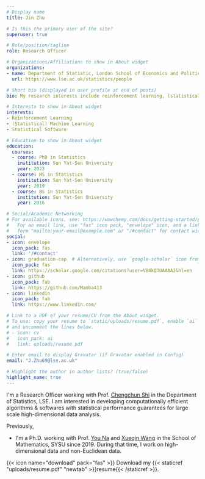 ```yaml
---
# Display name
title: Jin Zhu

# Is this the primary user of the site?
superuser: true

# Role/position/tagline
role: Research Officer

# Organizations/Affiliations to show in About widget
organizations:
- name: Department of Statistic, London School of Economics and Political Science
  url: https://www.lse.ac.uk/statistics/people

# Short bio (displayed in user profile at end of posts)
bio: My research interests include reinforcement learning, (statistical) machine learning and statistical software.

# Interests to show in About widget
interests:
- Reinforcement Learning
- (Statistical) Machine Learning
- Statistical Software

# Education to show in About widget
education:
  courses:
  - course: PhD in Statistics
    institution: Sun Yat-Sen University
    year: 2023
  - course: MS in Statistics
    institution: Sun Yat-Sen University
    year: 2019
  - course: BS in Statistics
    institution: Sun Yat-Sen University
    year: 2016

# Social/Academic Networking
# For available icons, see: https://wowchemy.com/docs/getting-started/page-builder/#icons
#   For an email link, use "fas" icon pack, "envelope" icon, and a link in the
#   form "mailto:your-email@example.com" or "/#contact" for contact widget.
social:
- icon: envelope
  icon_pack: fas
  link: '/#contact'
- icon: graduation-cap  # Alternatively, use `google-scholar` icon from `ai` icon pack
  icon_pack: fas
  link: https://scholar.google.com/citations?user=V84kQ3UAAAAJ&hl=en
- icon: github
  icon_pack: fab
  link: https://github.com/Mamba413
- icon: linkedin
  icon_pack: fab
  link: https://www.linkedin.com/

# Link to a PDF of your resume/CV from the About widget.
# To use: copy your resume to `static/uploads/resume.pdf`, enable `ai` icons in `params.toml`,
# and uncomment the lines below.
# - icon: cv
#   icon_pack: ai
#   link: uploads/resume.pdf

# Enter email to display Gravatar (if Gravatar enabled in Config)
email: "J.Zhu69@lse.ac.uk"

# Highlight the author in author lists? (true/false)
highlight_name: true
---
```


I'm a Research Officer working with Prof. [Chengchun Shi](https://callmespring.github.io/) in the Department of Statistics, LSE. I am interested in developing computationally efficient algorithms & softwares with statistical performance guarantees for large scale high-dimensional data analysis. 

Previously, 

- I'm a Ph.D. working with Prof. [You Na](https://www.essex.ac.uk/people/youna85902/na-you) and [Xueqin Wang](https://bs.ustc.edu.cn/english/profile-650.html) in the School of Mathematics, SYSU since 2019. During that time, I work on high-dimensional data and non-Euclidean data. 

{{< icon name="download" pack="fas" >}} Download my {{< staticref "uploads/resume.pdf" "newtab" >}}resume{{< /staticref >}}.

